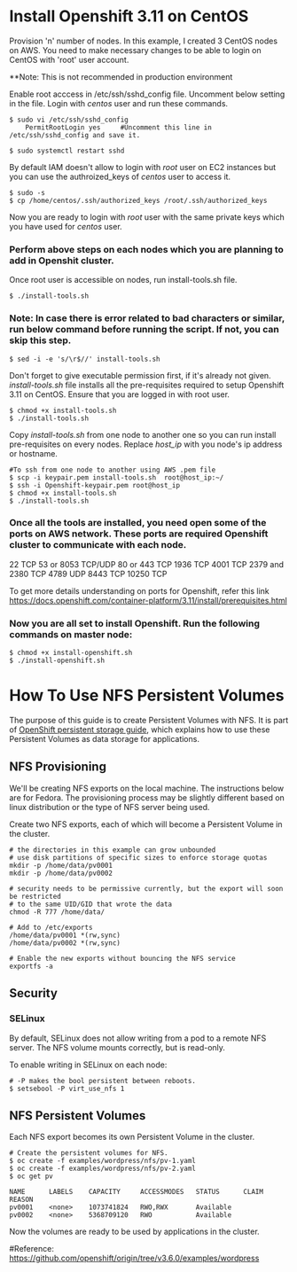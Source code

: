 # Install Openshift 3.11 on CentOS
Provision 'n' number of nodes. In this example, I created 3 CentOS nodes on AWS. You need to make necessary changes to be able to login on CentOS with 'root' user account. 

**Note: This is not recommended in production environment

Enable root acccess in /etc/ssh/sshd_config file. Uncomment below setting in the file. Login with *centos* user and run these commands.
```
$ sudo vi /etc/ssh/sshd_config
	PermitRootLogin yes    	#Uncomment this line in /etc/ssh/sshd_config and save it.
	 
$ sudo systemctl restart sshd
```

By default IAM doesn't allow to login with *root* user on EC2 instances but you can use the authroized_keys of *centos* user to access it.

```
$ sudo -s
$ cp /home/centos/.ssh/authorized_keys /root/.ssh/authorized_keys
```

Now you are ready to login with *root* user with the same private keys which you have used for *centos* user.

### Perform above steps on each nodes which you are planning to add in Openshit cluster.

Once root user is accessible on nodes, run install-tools.sh file.

```
$ ./install-tools.sh
```

### Note: In case there is error related to bad characters or similar, run below command before running the script. If not, you can skip this step.

```
$ sed -i -e 's/\r$//' install-tools.sh
```

Don't forget to give executable permission first, if it's already not given. 
*install-tools.sh* file installs all the pre-requisites required to setup Openshift 3.11 on CentOS. Ensure that you are logged in with root user.
```
$ chmod +x install-tools.sh
$ ./install-tools.sh
```

Copy *install-tools.sh* from one node to another one so you can run install pre-requisites on every nodes. Replace *host_ip* with you node's ip address or hostname.

```
#To ssh from one node to another using AWS .pem file
$ scp -i keypair.pem install-tools.sh  root@host_ip:~/
$ ssh -i Openshift-keypair.pem root@host_ip
$ chmod +x install-tools.sh
$ ./install-tools.sh
```

### Once all the tools are installed, you need open some of the ports on AWS network. These ports are required Openshift cluster to communicate with each node.

22 			TCP 
53 or 8053		TCP/UDP
80 or 443		TCP
1936			TCP
4001			TCP
2379 and 2380		TCP
4789			UDP
8443			TCP
10250			TCP

To get more details understanding on ports for Openshift, refer this link https://docs.openshift.com/container-platform/3.11/install/prerequisites.html

### Now you are all set to install Openshift. Run the following commands on master node:
```
$ chmod +x install-openshift.sh
$ ./install-openshift.sh
```





# How To Use NFS Persistent Volumes
The purpose of this guide is to create Persistent Volumes with NFS. It is part of [OpenShift persistent storage guide](../README.md), which explains how to use these Persistent Volumes as data storage for applications.

## NFS Provisioning

We'll be creating NFS exports on the local machine.  The instructions below are for Fedora.  The provisioning process may be slightly different based on linux distribution or the type of NFS server being used.

Create two NFS exports, each of which will become a Persistent Volume in the cluster.

```
# the directories in this example can grow unbounded
# use disk partitions of specific sizes to enforce storage quotas
mkdir -p /home/data/pv0001
mkdir -p /home/data/pv0002

# security needs to be permissive currently, but the export will soon be restricted 
# to the same UID/GID that wrote the data
chmod -R 777 /home/data/

# Add to /etc/exports
/home/data/pv0001 *(rw,sync)
/home/data/pv0002 *(rw,sync)

# Enable the new exports without bouncing the NFS service
exportfs -a

```

## Security

### SELinux

By default, SELinux does not allow writing from a pod to a remote NFS server. The NFS volume mounts correctly, but is read-only.

To enable writing in SELinux on each node:

```
# -P makes the bool persistent between reboots.
$ setsebool -P virt_use_nfs 1
```

## NFS Persistent Volumes

Each NFS export becomes its own Persistent Volume in the cluster.

```
# Create the persistent volumes for NFS.
$ oc create -f examples/wordpress/nfs/pv-1.yaml
$ oc create -f examples/wordpress/nfs/pv-2.yaml
$ oc get pv

NAME      LABELS    CAPACITY     ACCESSMODES   STATUS      CLAIM     REASON
pv0001    <none>    1073741824   RWO,RWX       Available             
pv0002    <none>    5368709120   RWO           Available             

```

Now the volumes are ready to be used by applications in the cluster.

#Reference: https://github.com/openshift/origin/tree/v3.6.0/examples/wordpress 
